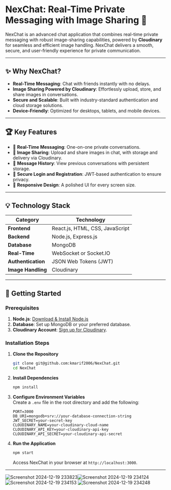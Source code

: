 # **NexChat: Real-Time Private Messaging with Image Sharing** 🚀

NexChat is an advanced chat application that combines real-time private messaging with robust image-sharing capabilities, powered by **Cloudinary** for seamless and efficient image handling. NexChat delivers a smooth, secure, and user-friendly experience for private communication.

---

## **✨ Why NexChat?**
- **Real-Time Messaging**: Chat with friends instantly with no delays.  
- **Image Sharing Powered by Cloudinary**: Effortlessly upload, store, and share images in conversations.  
- **Secure and Scalable**: Built with industry-standard authentication and cloud storage solutions.  
- **Device-Friendly**: Optimized for desktops, tablets, and mobile devices.

---

## **🏆 Key Features**
- 🔹 **Real-Time Messaging**: One-on-one private conversations.  
- 🔹 **Image Sharing**: Upload and share images in chat, with storage and delivery via Cloudinary.  
- 🔹 **Message History**: View previous conversations with persistent storage.  
- 🔹 **Secure Login and Registration**: JWT-based authentication to ensure privacy.  
- 🔹 **Responsive Design**: A polished UI for every screen size.

---

## **💡 Technology Stack**
| **Category**     | **Technology**                |  
|-------------------|-------------------------------|  
| **Frontend**      | React.js, HTML, CSS, JavaScript |  
| **Backend**       | Node.js, Express.js          |  
| **Database**      | MongoDB                      |  
| **Real-Time**     | WebSocket or Socket.IO       |  
| **Authentication**| JSON Web Tokens (JWT)        |  
| **Image Handling**| Cloudinary                   |  

---

## **🚀 Getting Started**

### **Prerequisites**
1. **Node.js**: [Download & Install Node.js](https://nodejs.org)  
2. **Database**: Set up MongoDB or your preferred database.  
3. **Cloudinary Account**: [Sign up for Cloudinary](https://cloudinary.com).

### **Installation Steps**
1. **Clone the Repository**  
   ```bash  
   git clone git@github.com:kmarif2006/NexChat.git  
   cd NexChat  
   ```  

2. **Install Dependencies**  
   ```bash  
   npm install  
   ```  

3. **Configure Environment Variables**  
   Create a `.env` file in the root directory and add the following:  
   ```env  
   PORT=3000  
   DB_URI=mongodb+srv://your-database-connection-string  
   JWT_SECRET=your-secret-key  
   CLOUDINARY_NAME=your-cloudinary-cloud-name  
   CLOUDINARY_API_KEY=your-cloudinary-api-key  
   CLOUDINARY_API_SECRET=your-cloudinary-api-secret  
   ```  

4. **Run the Application**  
   ```bash  
   npm start  
   ```  
   Access NexChat in your browser at `http://localhost:3000`.

---

![Screenshot 2024-12-19 233823](https://github.com/user-attachments/assets/d5d28e4e-df74-4f1f-8b65-11f646e7b81d)![Screenshot 2024-12-19 234124](https://github.com/user-attachments/assets/0c1e7664-c403-4541-a688-75ddfe0bcd82)![Screenshot 2024-12-19 234153](https://github.com/user-attachments/assets/1e78a2ce-1162-404b-b308-3caa1471bb63)
![Screenshot 2024-12-19 234248](https://github.com/user-attachments/assets/594d526b-4d94-460e-839c-aaeb03328be2)


